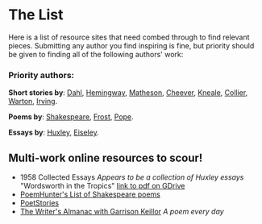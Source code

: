 # The List
Here is a list of resource sites that need combed through to find relevant pieces. Submitting any author you find inspiring is fine, but priority should be given to finding all of the following authors' work:

### Priority authors:
**Short stories by**: [Dahl](http://en.wikipedia.org/wiki/Roald_Dahl), [Hemingway](http://en.wikipedia.org/wiki/Hemingway), [Matheson](http://en.wikipedia.org/wiki/Richard_Matheson), [Cheever](http://en.wikipedia.org/wiki/John_Cheever), [Kneale](http://en.wikipedia.org/wiki/Nigel_Kneale), [Collier](http://en.wikipedia.org/wiki/John_Collier_%28writer%29), [Warton](http://en.wikipedia.org/wiki/Edith_Wharton), [Irving](http://en.wikipedia.org/wiki/Washington_Irving).

**Poems by**: [Shakespeare](http://en.wikipedia.org/wiki/William_Shakespeare), [Frost](http://en.wikipedia.org/wiki/Robert_Frost), [Pope](http://en.wikipedia.org/wiki/Alexander_Pope).

**Essays by**: [Huxley](http://en.wikipedia.org/wiki/Aldus_Huxley), [Eiseley](http://en.wikipedia.org/wiki/Loren_Eiseley).

## Multi-work online resources to scour!
- 1958 Collected Essays _Appears to be a collection of Huxley essays_ "Wordsworth in the Tropics" [link to pdf on GDrive](https://docs.google.com/file/d/0B1wVj1bO9bocY0x2N0dXNzNkVWc/)
- [PoemHunter's List of Shakespeare poems](http://www.poemhunter.com/william-shakespeare/)
- [PoetStories](http://poestories.com/stories.php)
- [The Writer's Almanac with Garrison Keillor](http://writersalmanac.publicradio.org) _A poem every day_
